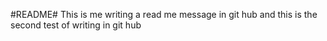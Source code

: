 #README#
This is me writing a read me message in git hub
and this is the second test of writing in git hub 
